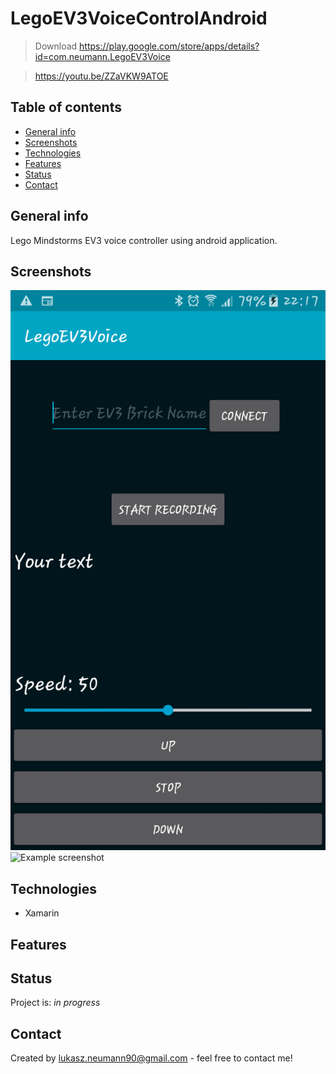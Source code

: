 # LegoEV3VoiceControlAndroid
> Download https://play.google.com/store/apps/details?id=com.neumann.LegoEV3Voice 

> https://youtu.be/ZZaVKW9ATOE

## Table of contents
* [General info](#general-info)
* [Screenshots](#screenshots)
* [Technologies](#technologies)
* [Features](#features)
* [Status](#status)
* [Contact](#contact)

## General info
Lego Mindstorms EV3 voice controller using android application.

## Screenshots
![Example screenshot](/Screenshot1.png)
![Example screenshot](/Screenshot2.png)

## Technologies
- Xamarin


## Features


## Status
Project is: _in progress_


## Contact
Created by lukasz.neumann90@gmail.com - feel free to contact me!

